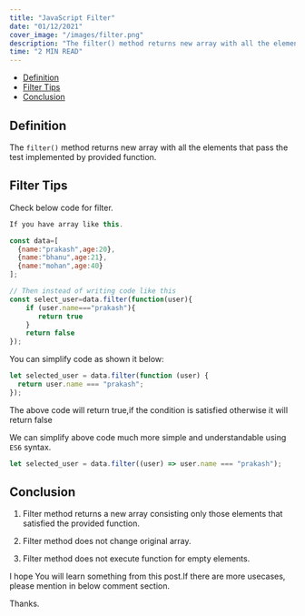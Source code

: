 ```yaml
---
title: "JavaScript Filter"
date: "01/12/2021"
cover_image: "/images/filter.png"
description: "The filter() method returns new array with all the elements that pass the test implemented by provided function."
time: "2 MIN READ"
---
```


- [Definition](#def)
- [Filter Tips](#tips)
- [Conclusion](#conclusion)

<a id="def"></a>

## Definition

The `filter()` method returns new array with all the elements that pass the test implemented by provided function.

<a id="tips"></a>

## Filter Tips

Check below code for filter.

```javascript
If you have array like this.

const data=[
  {name:"prakash",age:20},
  {name:"bhanu",age:21},
  {name:"mohan",age:40}
];

// Then instead of writing code like this
const select_user=data.filter(function(user){
    if (user.name==="prakash"){
       return true
    }
    return false
});
```

You can simplify code as shown it below:

```javascript
let selected_user = data.filter(function (user) {
  return user.name === "prakash";
});
```

The above code will return true,if the condition is satisfied otherwise it will return false

We can simplify above code much more simple and understandable using `ES6` syntax.

```javascript
let selected_user = data.filter((user) => user.name === "prakash");
```

<a id="conclusion"></a>

## Conclusion

1. Filter method returns a new array consisting only those
   elements that satisfied the provided function.

2. Filter method does not change original array.

3. Filter method does not execute function for empty elements.

I hope You will learn something from this post.If there are more usecases, please mention in below comment section.

Thanks.
